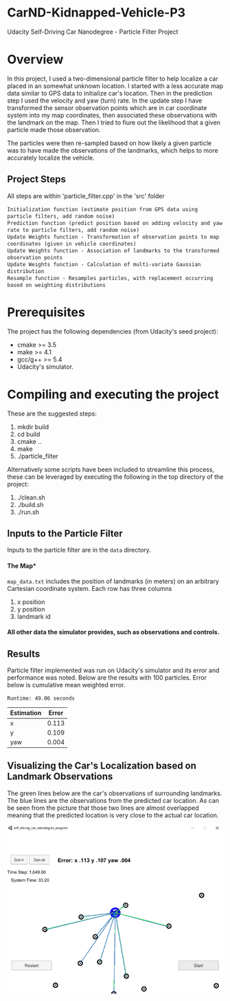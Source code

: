 
# CarND-Kidnapped-Vehicle-P3
Udacity Self-Driving Car Nanodegree - Particle Filter Project 

# Overview
In this project, I used a two-dimensional particle filter to help localize a car placed in an somewhat unknown location. I started with a less accurate map data similar to GPS data to initialize car's location. Then in the prediction step I used the velocity and yaw (turn) rate. In the update step I have transformed the sensor observation points which are in car coordinate system into my map coordinates, then associated these observations with the landmark on the map. Then I tried to fiure out the likelihood that a given particle made those observation. 

The particles were then re-sampled based on how likely a given particle was to have made the observations of the landmarks, which helps to more accurately localize the vehicle.

## Project Steps

All steps are within 'particle_filter.cpp' in the 'src' folder

    Initialization function (estimate position from GPS data using particle filters, add random noise)
    Prediction function (predict position based on adding velocity and yaw rate to particle filters, add random noise)
    Update Weights function - Transformation of observation points to map coordinates (given in vehicle coordinates)
    Update Weights function - Association of landmarks to the transformed observation points
    Update Weights function - Calculation of multi-variate Gaussian distribution
    Resample function - Resamples particles, with replacement occurring based on weighting distributions


# Prerequisites

The project has the following dependencies (from Udacity's seed project):

- cmake >= 3.5
- make >= 4.1
- gcc/g++ >= 5.4
- Udacity's simulator.

# Compiling and executing the project

These are the suggested steps:

1. mkdir build
2. cd build
3. cmake ..
4. make
5. ./particle_filter

Alternatively some scripts have been included to streamline this process, these can be leveraged by executing the following in the top directory of the project:

1. ./clean.sh
2. ./build.sh
3. ./run.sh


## Inputs to the Particle Filter
Inputs to the particle filter are in the `data` directory.

#### The Map*
`map_data.txt` includes the position of landmarks (in meters) on an arbitrary Cartesian coordinate system. Each row has three columns
1. x position
2. y position
3. landmark id

#### All other data the simulator provides, such as observations and controls.


## Results

Particle filter implemented was run on Udacity's simulator and its error and performance was noted. Below are the results with 100 particles. Error below is cumulative mean weighted error.

    Runtime: 49.06 seconds
    
| Estimation    | Error         | 
| ------------- |:-------------:| 
| x             | 0.113         | 
| y             | 0.109         | 
| yaw           | 0.004         | 

    
## Visualizing the Car's Localization based on Landmark Observations

The green lines below are the car's observations of surrounding landmarks. The blue lines are the observations from the predicted car location. As can be seen from the picture that those two lines are almost overlapped meaning that the predicted location is very close to the actual car location.

![output](output.png)
